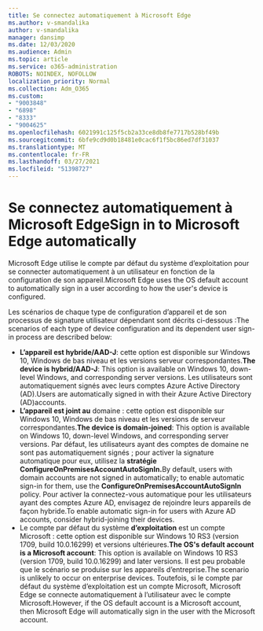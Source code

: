 ```yaml
---
title: Se connectez automatiquement à Microsoft Edge
ms.author: v-smandalika
author: v-smandalika
manager: dansimp
ms.date: 12/03/2020
ms.audience: Admin
ms.topic: article
ms.service: o365-administration
ROBOTS: NOINDEX, NOFOLLOW
localization_priority: Normal
ms.collection: Adm_O365
ms.custom:
- "9003848"
- "6898"
- "8333"
- "9004625"
ms.openlocfilehash: 6021991c125f5cb2a33ce8db8fe7717b528bf49b
ms.sourcegitcommit: 6bfe9cd9d0b18481e0cac6f1f5bc86ed7df31037
ms.translationtype: MT
ms.contentlocale: fr-FR
ms.lasthandoff: 03/27/2021
ms.locfileid: "51398727"
---
```

# <a name="sign-in-to-microsoft-edge-automatically"></a><span data-ttu-id="4bc23-102">Se connectez automatiquement à Microsoft Edge</span><span class="sxs-lookup"><span data-stu-id="4bc23-102">Sign in to Microsoft Edge automatically</span></span>

<span data-ttu-id="4bc23-103">Microsoft Edge utilise le compte par défaut du système d’exploitation pour se connecter automatiquement à un utilisateur en fonction de la configuration de son appareil.</span><span class="sxs-lookup"><span data-stu-id="4bc23-103">Microsoft Edge uses the OS default account to automatically sign in a user according to how the user's device is configured.</span></span> 

<span data-ttu-id="4bc23-104">Les scénarios de chaque type de configuration d’appareil et de son processus de signature utilisateur dépendant sont décrits ci-dessous :</span><span class="sxs-lookup"><span data-stu-id="4bc23-104">The scenarios of each type of device configuration and its dependent user sign-in process are described below:</span></span>

- <span data-ttu-id="4bc23-105">**L’appareil est hybride/AAD-J**: cette option est disponible sur Windows 10, Windows de bas niveau et les versions serveur correspondantes.</span><span class="sxs-lookup"><span data-stu-id="4bc23-105">**The device is hybrid/AAD-J**: This option is available on Windows 10, down-level Windows, and corresponding server versions.</span></span> <span data-ttu-id="4bc23-106">Les utilisateurs sont automatiquement signés avec leurs comptes Azure Active Directory (AD).</span><span class="sxs-lookup"><span data-stu-id="4bc23-106">Users are automatically signed in with their Azure Active Directory (AD)accounts.</span></span>
- <span data-ttu-id="4bc23-107">**L’appareil est joint au** domaine : cette option est disponible sur Windows 10, Windows de bas niveau et les versions de serveur correspondantes.</span><span class="sxs-lookup"><span data-stu-id="4bc23-107">**The device is domain-joined**: This option is available on Windows 10, down-level Windows, and corresponding server versions.</span></span> <span data-ttu-id="4bc23-108">Par défaut, les utilisateurs ayant des comptes de domaine ne sont pas automatiquement signés ; pour activer la signature automatique pour eux, utilisez la **stratégie ConfigureOnPremisesAccountAutoSignIn.**</span><span class="sxs-lookup"><span data-stu-id="4bc23-108">By default, users with domain accounts are not signed in automatically; to enable automatic sign-in for them, use the **ConfigureOnPremisesAccountAutoSignIn** policy.</span></span> <span data-ttu-id="4bc23-109">Pour activer la connectez-vous automatique pour les utilisateurs ayant des comptes Azure AD, envisagez de rejoindre leurs appareils de façon hybride.</span><span class="sxs-lookup"><span data-stu-id="4bc23-109">To enable automatic sign-in for users with Azure AD accounts, consider hybrid-joining their devices.</span></span>
- <span data-ttu-id="4bc23-110">Le compte par défaut du système **d’exploitation** est un compte Microsoft : cette option est disponible sur Windows 10 RS3 (version 1709, build 10.0.16299) et versions ultérieures.</span><span class="sxs-lookup"><span data-stu-id="4bc23-110">**The OS's default account is a Microsoft account**: This option is available on Windows 10 RS3 (version 1709, build 10.0.16299) and later versions.</span></span> <span data-ttu-id="4bc23-111">Il est peu probable que le scénario se produise sur les appareils d’entreprise.</span><span class="sxs-lookup"><span data-stu-id="4bc23-111">The scenario is unlikely to occur on enterprise devices.</span></span> <span data-ttu-id="4bc23-112">Toutefois, si le compte par défaut du système d’exploitation est un compte Microsoft, Microsoft Edge se connecte automatiquement à l’utilisateur avec le compte Microsoft.</span><span class="sxs-lookup"><span data-stu-id="4bc23-112">However, if the OS default account is a Microsoft account, then Microsoft Edge will automatically sign in the user with the Microsoft account.</span></span>
 
 

